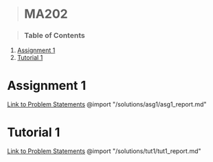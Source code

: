 ># **MA202**   

>### Table of Contents
<!-- Start Document Outline -->

1. [Assignment 1](#assignment-1)
2. [Tutorial 1](#tutorial-1)

<!-- End Document Outline -->

# Assignment 1
[Link to Problem Statements](/problem-statements/Assignment-1.pdf)
@import "/solutions/asg1/asg1_report.md"



# Tutorial 1
[Link to Problem Statements](/problem-statements/Tutorial-1.pdf)
@import "/solutions/tut1/tut1_report.md"

